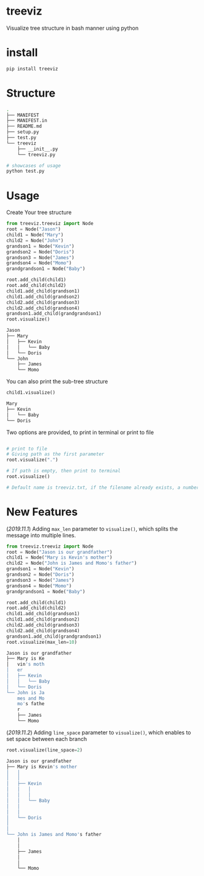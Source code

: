 # treeviz
Visualize tree structure in bash manner using python

# install

```bash
pip install treeviz
```

# Structure

```bash
.
├── MANIFEST
├── MANIFEST.in
├── README.md
├── setup.py
├── test.py
└── treeviz
    ├── __init__.py
    └── treeviz.py

# showcases of usage
python test.py
```

# Usage

Create Your tree structure

```python
from treeviz.treeviz import Node
root = Node("Jason")
child1 = Node("Mary")
child2 = Node("John")
grandson1 = Node("Kevin")
grandson2 = Node("Doris")
grandson3 = Node("James")
grandson4 = Node("Momo")
grandgrandson1 = Node("Baby")

root.add_child(child1)
root.add_child(child2)
child1.add_child(grandson1)
child1.add_child(grandson2)
child2.add_child(grandson3)
child2.add_child(grandson4)
grandson1.add_child(grandgrandson1)
root.visualize()

```

```bash
Jason
├── Mary
│   ├── Kevin
│   │   └── Baby
│   └── Doris
└── John
    ├── James
    └── Momo
```

You can also print the sub-tree structure

```python
child1.visualize()
```

```bash
Mary
├── Kevin
│   └── Baby
└── Doris
```

Two options are provided, to print in terminal or print to file
```python

# print to file
# Giving path as the first parameter
root.visualize(".")

# If path is empty, then print to terminal
root.visualize()

# Default name is treeviz.txt, if the filename already exists, a number will be appended to it.

```

# New Features

(*2019.11.1*) Adding `max_len` parameter to `visualize()`, which splits the message into multiple lines.

```python
from treeviz.treeviz import Node
root = Node("Jason is our grandfather")
child1 = Node("Mary is Kevin's mother")
child2 = Node("John is James and Momo's father")
grandson1 = Node("Kevin")
grandson2 = Node("Doris")
grandson3 = Node("James")
grandson4 = Node("Momo")
grandgrandson1 = Node("Baby")

root.add_child(child1)
root.add_child(child2)
child1.add_child(grandson1)
child1.add_child(grandson2)
child2.add_child(grandson3)
child2.add_child(grandson4)
grandson1.add_child(grandgrandson1)
root.visualize(max_len=10)
```

```bash
Jason is our grandfather
├── Mary is Ke
│   vin's moth
│   er
│   ├── Kevin
│   │   └── Baby
│   └── Doris
└── John is Ja
    mes and Mo
    mo's fathe
    r
    ├── James
    └── Momo
 ```
(*2019.11.2*) Adding `line_space` parameter to `visualize()`, which enables to set space between each branch
```python
root.visualize(line_space=2)
```
```bash
Jason is our grandfather
├── Mary is Kevin's mother
│   │
│   │
│   ├── Kevin
│   │   │
│   │   │
│   │   └── Baby
│   │
│   │
│   └── Doris
│
│
└── John is James and Momo's father
    │
    │
    ├── James
    │
    │
    └── Momo
```















